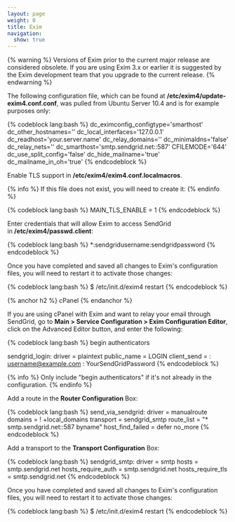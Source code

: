 ```yaml
---
layout: page
weight: 0
title: Exim
navigation:
  show: true
---
```


{% warning %}
Versions of Exim prior to the current major release are considered obsolete. If you are using Exim 3.x or earlier it is suggested by the Exim development team that you upgrade to the current release. 
{% endwarning %}

The following configuration file, which can be found at **/etc/exim4/update-exim4.conf.conf**, was pulled from Ubuntu Server 10.4 and is for example purposes only:



{% codeblock lang:bash %}
dc_eximconfig_configtype='smarthost'
dc_other_hostnames=''
dc_local_interfaces='127.0.0.1'
dc_readhost='your.server.name'
dc_relay_domains=''
dc_minimaldns='false'
dc_relay_nets=''
dc_smarthost='smtp.sendgrid.net::587'
CFILEMODE='644'
dc_use_split_config='false'
dc_hide_mailname='true'
dc_mailname_in_oh='true' 
{% endcodeblock %}



Enable TLS support in **/etc/exim4/exim4.conf.localmacros**.

  
 
{% info %}
If this file does not exist, you will need to create it: 
{% endinfo %}


{% codeblock lang:bash %}
MAIN_TLS_ENABLE = 1
{% endcodeblock %}



Enter credentials that will allow Exim to access SendGrid in **/etc/exim4/passwd.client**:



{% codeblock lang:bash %}
*:sendgridusername:sendgridpassword
{% endcodeblock %}



Once you have completed and saved all changes to Exim's configuration files, you will need to restart it to activate those changes:



{% codeblock lang:bash %}
$ /etc/init.d/exim4 restart
{% endcodeblock %}

 
{% anchor h2 %}
cPanel 
{% endanchor %}

If you are using cPanel with Exim and want to relay your email through SendGrid, go to **Main \> Service Configuration \> Exim Configuration Editor**, click on the Advanced Editor button, and enter the following:



{% codeblock lang:bash %}
begin authenticators

sendgrid_login:
  driver = plaintext
  public_name = LOGIN
  client_send = : username@example.com : YourSendGridPassword
{% endcodeblock %}

 
{% info %}
Only include "begin authenticators" if it's not already in the configuration. 
{% endinfo %}

Add a route in the **Router Configuration** Box:



{% codeblock lang:bash %}
send_via_sendgrid:
  driver = manualroute
  domains = ! +local_domains
  transport = sendgrid_smtp
  route_list = "* smtp.sendgrid.net::587 byname"
  host_find_failed = defer
  no_more
{% endcodeblock %}



Add a transport to the **Transport Configuration** Box:



{% codeblock lang:bash %}
sendgrid_smtp:
  driver = smtp
  hosts = smtp.sendgrid.net
  hosts_require_auth = smtp.sendgrid.net
  hosts_require_tls = smtp.sendgrid.net
{% endcodeblock %}



Once you have completed and saved all changes to Exim's configuration files, you will need to restart it to activate those changes:



{% codeblock lang:bash %}
$ /etc/init.d/exim4 restart
{% endcodeblock %}



